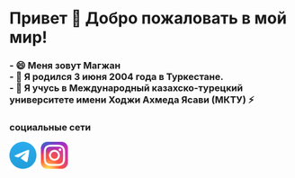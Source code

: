 <h1>Привет 👋 Добро пожаловать в мой мир!</h1>

<h3>- 😄 Меня зовут Магжан <br>
- 🌱 Я родился 3 июня 2004 года в Туркестане. <br> 
- 🔭 Я учусь в Международный казахско-турецкий университете имени Ходжи Ахмеда Ясави (МКТУ) ⚡ <br>
</h3>


<h3>социальные сети</h3>
<a href="https://t.me/magzhanabdilla"><img src="./assets/telegram.svg" width="48"></a>&nbsp;
<a href="https://www.instagram.com/m.abdi901_/"><img src="./assets/instagram.svg" width="48"></a>


